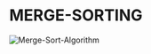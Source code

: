 # MERGE-SORTING


![Merge-Sort-Algorithm](https://user-images.githubusercontent.com/91054640/192156033-3b749fab-cb72-4f43-aaa4-504ed6c88bc0.png)
